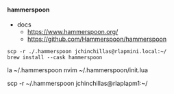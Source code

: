 #### hammerspoon
- docs
  - https://www.hammerspoon.org/
  - https://github.com/Hammerspoon/hammerspoon
```
scp -r ./.hammerspoon jchinchillas@rlapmini.local:~/
brew install --cask hammerspoon
```

la ~/.hammerspoon
nvim ~/.hammerspoon/init.lua

scp -r ~/.hammerspoon jchinchillas@rlaplapm1:~/ 